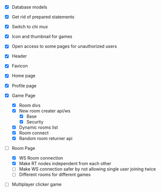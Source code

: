 - [X] Database models
- [X] Get rid of prepared statements
- [X] Switch to chi mux
- [X] Icon and thumbnail for games
- [X] Open access to some pages for unauthorized users
- [X] Header
- [X] Favicon

- [X] Home page

- [X] Profile page

- [X] Game Page
    - [X] Room divs 
    - [X] New room creater api/ws
        - [X] Base
        - [X] Security
    - [X] Dynamic rooms list
    - [X] Room connect
    - [X] Random room returner api

- [ ] Room Page
    - [X] WS Room connection
    - [X] Make RT nodes independent from each other
    - [ ] Make WS connection safer by not allowing single user joining twice
    - [ ] Different rooms for different games

- [ ] Multiplayer clicker game